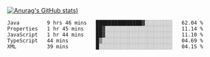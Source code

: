 [![Anurag's GitHub stats](https://github-readme-stats.vercel.app/api?username=Old-Camel&show_icons=true&theme=dark))](https://github.com/anuraghazra/github-readme-stats)
<!--START_SECTION:waka-->
```text
Java         9 hrs 46 mins   ███████████████▓░░░░░░░░░   62.04 % 
Properties   1 hr 45 mins    ██▓░░░░░░░░░░░░░░░░░░░░░░   11.14 % 
JavaScript   1 hr 44 mins    ██▓░░░░░░░░░░░░░░░░░░░░░░   11.10 % 
TypeScript   44 mins         █▒░░░░░░░░░░░░░░░░░░░░░░░   04.69 % 
XML          39 mins         █░░░░░░░░░░░░░░░░░░░░░░░░   04.15 % 
```
<!--END_SECTION:waka-->

